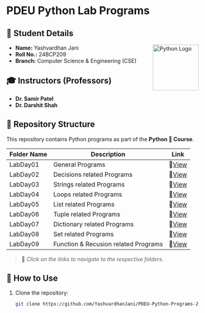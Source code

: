 # PDEU Python Lab Programs

## 📌 Student Details  

<img align="right" src="https://upload.wikimedia.org/wikipedia/commons/c/c3/Python-logo-notext.svg" alt="Python Logo" width="120">

- **Name:** Yashvardhan Jani  
- **Roll No.:** 24BCP209  
- **Branch:** Computer Science & Engineering (CSE)  

## 🎓 Instructors (Professors)
- **Dr. Samir Patel**  
- **Dr. Darshit Shah**  

## 📂 Repository Structure
This repository contains Python programs as part of the **Python 🐍 Course**.

| Folder Name | Description | Link |
|------------|-------------|------|
| LabDay01   | General Programs              | 🔗[View](./24BCP209_LabDay01) |
| LabDay02   | Decisions related Programs    | 🔗[View](./24BCP209_LabDay02) |
| LabDay03   | Strings related Programs      | 🔗[View](./24BCP209_LabDay03) |
| LabDay04   | Loops related Programs        | 🔗[View](./24BCP209_LabDay04) |
| LabDay05   | List related Programs         | 🔗[View](./24BCP209_LabDay05) |
| LabDay06   | Tuple related Programs        | 🔗[View](./24BCP209_LabDay06) |
| LabDay07   | Dictionary related Programs   | 🔗[View](./24BCP209_LabDay07) |
| LabDay08   | Set related Programs          | 🔗[View](./24BCP209_LabDay08) |
| LabDay09   | Function & Recusion related Programs          | 🔗[View](./24BCP209_LabDay09) |

> 📌 *Click on the links to navigate to the respective folders.*

## 🚀 How to Use
1. Clone the repository:  
   ```bash
   git clone https://github.com/YashvardhanJani/PDEU-Python-Programs-24BCP209.git
